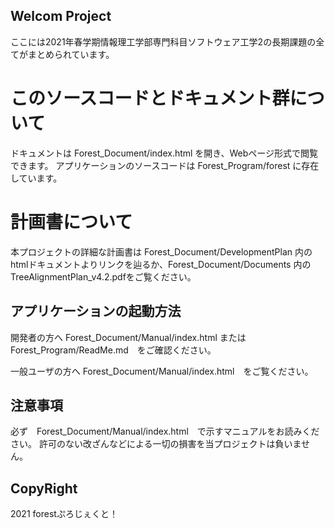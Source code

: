 ## Welcom Project
ここには2021年春学期情報理工学部専門科目ソフトウェア工学2の長期課題の全てがまとめられています。

# このソースコードとドキュメント群について
ドキュメントは Forest_Document/index.html を開き、Webページ形式で閲覧できます。
アプリケーションのソースコードは Forest_Program/forest に存在しています。

# 計画書について
本プロジェクトの詳細な計画書は Forest_Document/DevelopmentPlan 内のhtmlドキュメントよりリンクを辿るか、Forest_Document/Documents 内のTreeAlignmentPlan_v4.2.pdfをご覧ください。

## アプリケーションの起動方法
開発者の方へ
Forest_Document/Manual/index.html または Forest_Program/ReadMe.md　をご確認ください。

一般ユーザの方へ
Forest_Document/Manual/index.html　をご覧ください。

## 注意事項
必ず　Forest_Document/Manual/index.html　で示すマニュアルをお読みください。
許可のない改ざんなどによる一切の損害を当プロジェクトは負いません。

## CopyRight
2021 forestぷろじぇくと！
